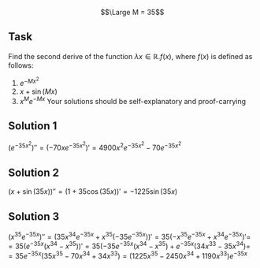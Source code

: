 $$\Large M = 35$$
## Task
Find the second derive of the function $\lambda x\in\mathbb R.f(x)$, where $f(x)$ is defined as follows: 
1. $e^{-Mx^2}$
2. $x+\sin(Mx)$
3. $x^Me^{-Mx}$
Your solutions should be self-explanatory and proof-carrying
## Solution 1
$(e^{-35x^2})''=(-70xe^{-35x^2})'=4900x^2e^{-35x^2}-70e^{-35x^2}$
## Solution 2
$(x+\sin(35x))''=(1+35\cos(35x))'=-1225\sin(35 x)$
## Solution 3
$(x^{35}e^{-35x})''=(35x^{34}e^{-35x}+x^{35}(-35e^{-35x}))'=35(-x^{35}e^{-35x}+x^{34}e^{-35x})'=$
$=35(e^{-35x}(x^34-x^35))'=35(-35e^{-35x}(x^{34}-x^{35})+e^{-35x}(34x^{33}-35x^{34})=$$=35e^{-35x}(35x^{35}-70x^{34}+34x^{33})=(1225x^{35}-2450x^{34}+1190x^{33})e^{-35x}$ 